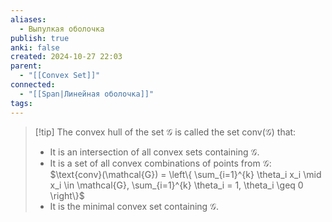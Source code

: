 ```yaml
---
aliases:
  - Выпулкая оболочка
publish: true
anki: false
created: 2024-10-27 22:03
parent:
  - "[[Convex Set]]"
connected:
  - "[[Span|Линейная оболочка]]"
tags:
---
```

> [!tip] The convex hull of the set $\mathcal{G}$ is called the set $\text{conv}(\mathcal{G})$ that:
> - It is an intersection of all convex sets containing $\mathcal{G}$.
> - It is a set of all convex combinations of points from $\mathcal{G}$:
  $\text{conv}(\mathcal{G}) = \left\{ \sum_{i=1}^{k} \theta_i x_i \mid x_i \in \mathcal{G}, \sum_{i=1}^{k} \theta_i = 1, \theta_i \geq 0 \right\}$
> - It is the minimal convex set containing $\mathcal{G}$.
  
